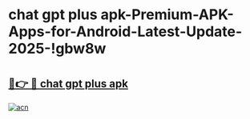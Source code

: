 # chat gpt plus apk-Premium-APK-Apps-for-Android-Latest-Update-2025-!gbw8w

# <h2><a href="https://googleone.com">🔗👉 🔴 chat gpt plus apk</a></h2>

[![acn](https://github.com/user-attachments/assets/0f9c940e-d8b0-45ae-aac7-cd30a18b3e1c)](https://googleone.com)

